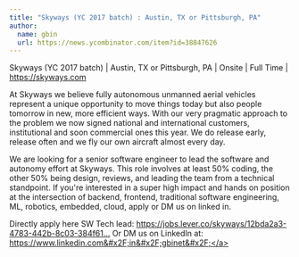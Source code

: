 ```yaml
---
title: "Skyways (YC 2017 batch) : Austin, TX or Pittsburgh, PA"
author:
  name: gbin
  url: https://news.ycombinator.com/item?id=38847626
---
```

Skyways (YC 2017 batch) | Austin, TX or Pittsburgh, PA | Onsite | Full Time | <a href="https:&#x2F;&#x2F;skyways.com" rel="nofollow">https:&#x2F;&#x2F;skyways.com</a>

At Skyways we believe fully autonomous unmanned aerial vehicles represent a unique opportunity to move things today but also people tomorrow in new, more efficient ways. With our very pragmatic approach to the problem we now signed national and international customers, institutional and soon commercial ones this year. We do release early, release often and we fly our own aircraft almost every day.

We are looking for a senior software engineer to lead the software and autonomy effort at Skyways. This role involves at least 50% coding, the other 50% being design, reviews, and leading the team from a technical standpoint. If you&#x27;re interested in a super high impact and hands on position at the intersection of backend, frontend, traditional software engineering, ML, robotics, embedded, cloud, apply or DM us on linked in.

Directly apply here SW Tech lead: <a href="https:&#x2F;&#x2F;jobs.lever.co&#x2F;skyways&#x2F;12bda2a3-4783-442b-8c03-384f61828afb?lever-source=Indeed" rel="nofollow">https:&#x2F;&#x2F;jobs.lever.co&#x2F;skyways&#x2F;12bda2a3-4783-442b-8c03-384f61...</a>
Or DM us on LinkedIn at: <a href="https:&#x2F;&#x2F;www.linkedin.com&#x2F;in&#x2F;gbinet&#x2F;" rel="nofollow">https:&#x2F;&#x2F;www.linkedin.com&#x2F;in&#x2F;gbinet&#x2F;</a>

